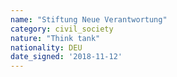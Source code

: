 ```yaml
---
name: "Stiftung Neue Verantwortung"
category: civil_society
nature: "Think tank"
nationality: DEU
date_signed: '2018-11-12'
---
```

    